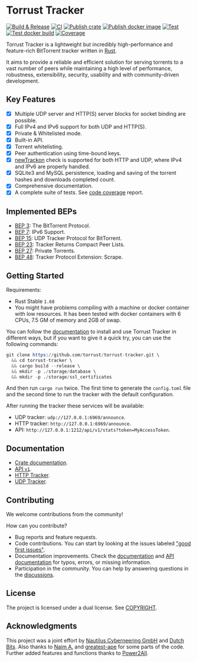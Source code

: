 # Torrust Tracker

[![Build & Release](https://github.com/torrust/torrust-tracker/actions/workflows/build_release.yml/badge.svg)](https://github.com/torrust/torrust-tracker/actions/workflows/build_release.yml) [![CI](https://github.com/torrust/torrust-tracker/actions/workflows/test_build_release.yml/badge.svg)](https://github.com/torrust/torrust-tracker/actions/workflows/test_build_release.yml) [![Publish crate](https://github.com/torrust/torrust-tracker/actions/workflows/publish_crate.yml/badge.svg)](https://github.com/torrust/torrust-tracker/actions/workflows/publish_crate.yml) [![Publish docker image](https://github.com/torrust/torrust-tracker/actions/workflows/publish_docker_image.yml/badge.svg)](https://github.com/torrust/torrust-tracker/actions/workflows/publish_docker_image.yml) [![Test](https://github.com/torrust/torrust-tracker/actions/workflows/test.yml/badge.svg)](https://github.com/torrust/torrust-tracker/actions/workflows/test.yml) [![Test docker build](https://github.com/torrust/torrust-tracker/actions/workflows/test_docker.yml/badge.svg)](https://github.com/torrust/torrust-tracker/actions/workflows/test_docker.yml) [![Coverage](https://github.com/torrust/torrust-tracker/actions/workflows/coverage.yaml/badge.svg)](https://github.com/torrust/torrust-tracker/actions/workflows/coverage.yaml)

Torrust Tracker is a lightweight but incredibly high-performance and feature-rich BitTorrent tracker written in [Rust](https://www.rust-lang.org/).

It aims to provide a reliable and efficient solution for serving torrents to a vast number of peers while maintaining a high level of performance, robustness, extensibility, security, usability and with community-driven development.

## Key Features

* [X] Multiple UDP server and HTTP(S) server blocks for socket binding are possible.
* [X] Full IPv4 and IPv6 support for both UDP and HTTP(S).
* [X] Private & Whitelisted mode.
* [X] Built-in API.
* [X] Torrent whitelisting.
* [X] Peer authentication using time-bound keys.
* [X] [newTrackon](https://newtrackon.com/) check is supported for both HTTP and UDP, where IPv4 and IPv6 are properly handled.
* [X] SQLite3 and MySQL persistence, loading and saving of the torrent hashes and downloads completed count.
* [X] Comprehensive documentation.
* [X] A complete suite of tests. See [code coverage](https://app.codecov.io/gh/torrust/torrust-tracker) report.

## Implemented BEPs

* [BEP 3](https://www.bittorrent.org/beps/bep_0003.html): The BitTorrent Protocol.
* [BEP 7](https://www.bittorrent.org/beps/bep_0007.html): IPv6 Support.
* [BEP 15](http://www.bittorrent.org/beps/bep_0015.html): UDP Tracker Protocol for BitTorrent.
* [BEP 23](http://bittorrent.org/beps/bep_0023.html): Tracker Returns Compact Peer Lists.
* [BEP 27](http://bittorrent.org/beps/bep_0027.html): Private Torrents.
* [BEP 48](http://bittorrent.org/beps/bep_0048.html): Tracker Protocol Extension: Scrape.

## Getting Started

Requirements:

* Rust Stable `1.68`
* You might have problems compiling with a machine or docker container with low resources. It has been tested with docker containers with 6 CPUs, 7.5 GM of memory and 2GB of swap.

You can follow the [documentation](https://docs.rs/torrust-tracker/) to install and use Torrust Tracker in different ways, but if you want to give it a quick try, you can use the following commands:

```s
git clone https://github.com/torrust/torrust-tracker.git \
  && cd torrust-tracker \
  && cargo build --release \
  && mkdir -p ./storage/database \
  && mkdir -p ./storage/ssl_certificates
```

And then run `cargo run` twice. The first time to generate the `config.toml` file and the second time to run the tracker with the default configuration.

After running the tracker these services will be available:

* UDP tracker: `udp://127.0.0.1:6969/announce`.
* HTTP tracker: `http://127.0.0.1:6969/announce`.
* API: `http://127.0.0.1:1212/api/v1/stats?token=MyAccessToken`.

## Documentation

* [Crate documentation](https://docs.rs/torrust-tracker/).
* [API `v1`](https://docs.rs/torrust-tracker/3.0.0-alpha.3/torrust_tracker/servers/apis/v1).
* [HTTP Tracker](https://docs.rs/torrust-tracker/3.0.0-alpha.3/torrust_tracker/servers/http).
* [UDP Tracker](https://docs.rs/torrust-tracker/3.0.0-alpha.3/torrust_tracker/servers/udp).

## Contributing

We welcome contributions from the community!

How can you contribute?

* Bug reports and feature requests.
* Code contributions. You can start by looking at the issues labeled ["good first issues"](https://github.com/torrust/torrust-tracker/issues?q=is%3Aissue+is%3Aopen+label%3A%22good+first+issue%22).
* Documentation improvements. Check the [documentation](https://docs.rs/torrust-tracker/) and [API documentation](https://docs.rs/torrust-tracker/3.0.0-alpha.3/torrust_tracker/servers/apis/v1) for typos, errors, or missing information.
* Participation in the community. You can help by answering questions in the [discussions](https://github.com/torrust/torrust-tracker/discussions).

## License

The project is licensed under a dual license. See [COPYRIGHT](./COPYRIGHT).

## Acknowledgments

This project was a joint effort by [Nautilus Cyberneering GmbH](https://nautilus-cyberneering.de/) and [Dutch Bits](https://dutchbits.nl). Also thanks to [Naim A.](https://github.com/naim94a/udpt) and [greatest-ape](https://github.com/greatest-ape/aquatic) for some parts of the code. Further added features and functions thanks to [Power2All](https://github.com/power2all).
